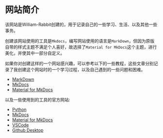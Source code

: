 # 网站简介

该网站是William-Rabbit创建的，用于记录自己的一些学习、生活、以及其他一些事务。

创建该网站使用的工具是`Mkdocs`，编写网站使用的语言是`MarkDown`，但因为原版自带的样式主题不满足个人喜好，故选择了`Material for MkDocs`这个主题，进行美化，并使其中一部分自定义。

如果你对创建这样的一个网站感兴趣，可以参考以下的一些教程，这些文章分别记录了我创建这个网站时的一个学习过程，以及自己遇到的一些问题和困难。

- [MarkDown](../FILE/program/markdown/tutorial.md)
- [MkDocs](../FILE/mkdocs/tutorial.md)
- [Material for MkDocs](../FILE/material/tutorial.md)

以及一些使用到的工具的官方网站:

- [Python](https://www.python.org/)
- [MkDocs](https://www.mkdocs.org/)
- [Material for MkDocs](https://squidfunk.github.io/mkdocs-material/)
- [VSCode](https://code.visualstudio.com/)
- [Github Desktop](https://desktop.github.com/release-notes/)


